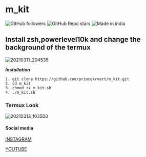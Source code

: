 # m_kit

![GitHub followers](https://img.shields.io/github/followers/princekrvert?style=for-the-badge)
![GitHub Repo stars](https://img.shields.io/github/stars/princekrvert/m_kit?style=for-the-badge)
![Made in india](https://img.shields.io/badge/MADE%20IN%20-INDIA-red?style=for-the-badge&logo=appveyor)
## Install zsh,powerlevel10k and change the background of the termux


![20210311_204535](https://user-images.githubusercontent.com/56459297/110884572-4cb8f200-830b-11eb-93eb-8d98c10fead4.jpg)

___Installation___

```
1. git clone https://github.com/princekrvert/m_kit.git
2. cd m_kit
3. chmod +x m_kit.sh
4. ./m_kit.sh
```
 ### Termux Look 

![20210313_103500](https://user-images.githubusercontent.com/56459297/111019875-ff5e8280-83e7-11eb-8fe8-be8acf1f4c9b.jpg)

#### Social media 

[INSTAGRAM](https://www.instagram.com/princekrvert)

[YOUTUBE](https://youtube.com/channel/UCiplAqC9AwtGGxXU3WQy8pw)
